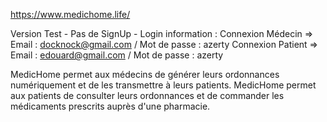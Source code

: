 https://www.medichome.life/

Version Test - Pas de SignUp - Login information :
Connexion Médecin => Email : docknock@gmail.com / Mot de passe : azerty
Connexion Patient => Email : edouard@gmail.com / Mot de passe : azerty

MedicHome permet aux médecins de générer leurs ordonnances numériquement et de les transmettre à leurs patients.
MedicHome permet aux patients de consulter leurs ordonnances et de commander les médicaments prescrits auprès d'une pharmacie.
